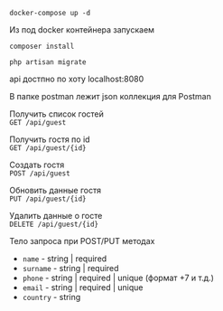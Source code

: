 ```shell
docker-compose up -d
```
Из под docker контейнера запускаем
```
composer install
```
```
php artisan migrate
```
api достпно по хоту localhost:8080

В папке postman лежит json коллекция для Postman

Получить список гостей <br>
```GET /api/guest```

Получить гостя по id <br>
```GET /api/guest/{id}```

Создать гостя <br>
```POST /api/guest```

Обновить данные гостя <br>
```PUT /api/guest/{id}```

Удалить данные о госте <br>
```DELETE /api/guest/{id}```

Тело запроса при POST/PUT методах
- `name` - string | required
- `surname` - string | required
- `phone` - string | required | unique (формат +7 и т.д.)
- `email` - string | required | unique
- `country` - string
